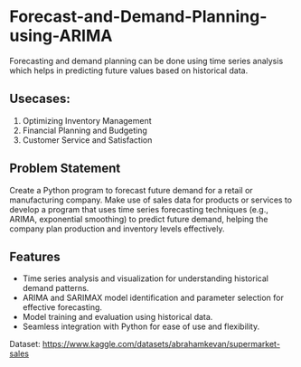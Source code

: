 # Forecast-and-Demand-Planning-using-ARIMA
Forecasting and demand planning can be done using time series analysis which helps in predicting future values based on historical data.
## Usecases:
1. Optimizing Inventory Management
2. Financial Planning and Budgeting
3. Customer Service and Satisfaction

## Problem Statement
Create a Python program to forecast future demand for a retail or manufacturing company. Make use of sales data for products or services to develop a program that uses time series forecasting techniques (e.g., ARIMA, exponential smoothing) to predict future demand, helping the company plan production and inventory levels effectively.

## Features
- Time series analysis and visualization for understanding historical demand patterns.
- ARIMA and SARIMAX model identification and parameter selection for effective forecasting.
- Model training and evaluation using historical data.
- Seamless integration with Python for ease of use and flexibility.

Dataset: https://www.kaggle.com/datasets/abrahamkevan/supermarket-sales

